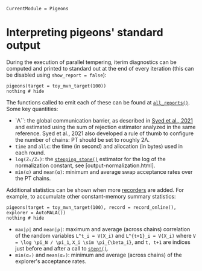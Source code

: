 ```@meta
CurrentModule = Pigeons
```

# Interpreting pigeons' standard output

During the execution of parallel tempering, iterim diagnostics 
can be computed and printed to standard out at the end of every iteration (this can be disabled using `show_report = false`):

```@example reports
pigeons(target = toy_mvn_target(100))
nothing # hide
```

The functions called to emit each of these can 
be found at [`all_reports()`](@ref). Some key quantities:

- `Λ``: the global communication barrier, as described in 
[Syed et al., 2021](https://rss.onlinelibrary.wiley.com/doi/10.1111/rssb.12464) and estimated using the sum of rejection estimator 
analyzed in the same reference. Syed et al., 2021 also developed a rule of thumb to configure the number of chains: PT should be set to roughly 2Λ. 
- `time` and `allc`: the time (in second) and allocation (in bytes) used in each round. 
- `log(Z₁/Z₀)`: the [`stepping_stone()`](@ref) estimator for the log of the normalization constant, see [output-normalization.html]. 
- `min(α)` and `mean(α)`: minimum and average swap acceptance rates over the PT chains. 

Additional statistics can be shown when more [recorders](recorders.html) 
are added. For example, to accumulate other constant-memory summary statistics:

```@example reports
pigeons(target = toy_mvn_target(100), record = record_online(), explorer = AutoMALA())
nothing # hide
```

- `max|ρ|` and `mean|ρ|`: maximum and average (across chains) correlation of the 
random variables ``L^t_i = V(X_i)`` and ``L^{t+1}_i = V(X_i)`` where ``V = \log \pi_N / \pi_1``, ``X_i \sim \pi_{\beta_i}``, and ``t, t+1`` are indices just before and after a call to [`step!()`](@ref). 
- `min(αₑ)` and `mean(αₑ)`: minimum and average (across chains) of the explorer's acceptance rates. 